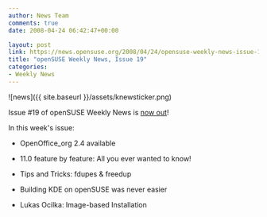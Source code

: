 ```yaml
---
author: News Team
comments: true
date: 2008-04-24 06:42:47+00:00

layout: post
link: https://news.opensuse.org/2008/04/24/opensuse-weekly-news-issue-19/
title: "openSUSE Weekly News, Issue 19"
categories:
- Weekly News
---
```



![news]({{ site.baseurl }}/assets/knewsticker.png)

Issue #19 of openSUSE Weekly News is [now out](http://en.opensuse.org/OpenSUSE_Weekly_News/19)!

In this week's issue:



  
  * OpenOffice_org 2.4 available

  
  * 11.0 feature by feature: All you ever wanted to know!

  
  * Tips and Tricks: fdupes & freedup

  
  * Building KDE on openSUSE was never easier

  
  * Lukas Ocilka: Image-based Installation



		
